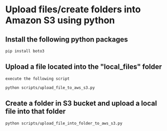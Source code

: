 # Upload files/create folders into Amazon S3 using python

## Install the following python packages
	pip install boto3

## Upload a file located into the "local_files" folder
	execute the following script
	
	python scripts/upload_file_to_aws_s3.py 

## Create a folder in S3 bucket and upload a local file into that folder
	
	python scripts/upload_file_into_folder_to_aws_s3.py